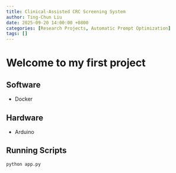 ```yaml
---
title: Clinical-Assisted CRC Screening System
author: Ting-Chun Liu
date: 2025-09-20 14:00:00 +0800
categories: [Research Projects, Automatic Prompt Optimization]
tags: []
---
```


# Welcome to my first project


## Software
- Docker

## Hardware
- Arduino

## Running Scripts
```python
python app.py
```